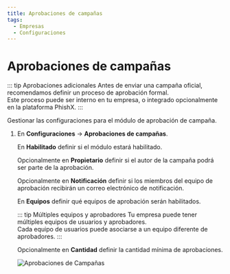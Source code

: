 ```yaml
---
title: Aprobaciones de campañas
tags:
  - Empresas
  - Configuraciones
---
```


# Aprobaciones de campañas

::: tip Aprobaciones adicionales
Antes de enviar una campaña oficial, recomendamos definir un proceso de aprobación formal.<br>
Este proceso puede ser interno en tu empresa, o integrado opcionalmente en la plataforma PhishX.
:::

Gestionar las configuraciones para el módulo de aprobación de campaña.

1. En **Configuraciones** -> **Aprobaciones de campañas**.

   En **Habilitado** definir si el módulo estará habilitado.

   Opcionalmente en **Propietario** definir si el autor de la campaña podrá ser parte de la aprobación.

   Opcionalmente en **Notificación** definir si los miembros del equipo de aprobación recibirán un correo electrónico de notificación.

   En **Equipos** definir qué equipos de aprobación serán habilitados.

   ::: tip Múltiples equipos y aprobadores
   Tu empresa puede tener múltiples equipos de usuarios y aprobadores.<br>
   Cada equipo de usuarios puede asociarse a un equipo diferente de aprobadores.
   :::

   Opcionalmente en **Cantidad** definir la cantidad mínima de aprobaciones.

   ![Aprobaciones de Campañas](https://cdn.phishx.io/phishx-docs/images/phishx_companies_campaign_approval_01.webp)

